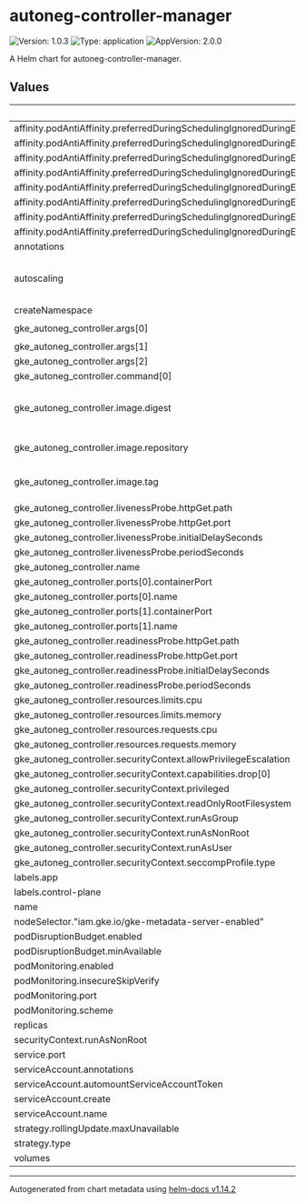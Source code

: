 # autoneg-controller-manager

![Version: 1.0.3](https://img.shields.io/badge/Version-1.0.3-informational?style=flat-square) ![Type: application](https://img.shields.io/badge/Type-application-informational?style=flat-square) ![AppVersion: 2.0.0](https://img.shields.io/badge/AppVersion-2.0.0-informational?style=flat-square)

A Helm chart for autoneg-controller-manager.

## Values

| Key | Type | Default | Description |
|-----|------|---------|-------------|
| affinity.podAntiAffinity.preferredDuringSchedulingIgnoredDuringExecution[0].podAffinityTerm.labelSelector.matchExpressions[0].key | string | `"app"` |  |
| affinity.podAntiAffinity.preferredDuringSchedulingIgnoredDuringExecution[0].podAffinityTerm.labelSelector.matchExpressions[0].operator | string | `"In"` |  |
| affinity.podAntiAffinity.preferredDuringSchedulingIgnoredDuringExecution[0].podAffinityTerm.labelSelector.matchExpressions[0].values[0] | string | `"autoneg"` |  |
| affinity.podAntiAffinity.preferredDuringSchedulingIgnoredDuringExecution[0].podAffinityTerm.labelSelector.matchExpressions[1].key | string | `"control-plane"` |  |
| affinity.podAntiAffinity.preferredDuringSchedulingIgnoredDuringExecution[0].podAffinityTerm.labelSelector.matchExpressions[1].operator | string | `"In"` |  |
| affinity.podAntiAffinity.preferredDuringSchedulingIgnoredDuringExecution[0].podAffinityTerm.labelSelector.matchExpressions[1].values[0] | string | `"controller-manager"` |  |
| affinity.podAntiAffinity.preferredDuringSchedulingIgnoredDuringExecution[0].podAffinityTerm.topologyKey | string | `"kubernetes.io/hostname"` |  |
| affinity.podAntiAffinity.preferredDuringSchedulingIgnoredDuringExecution[0].weight | int | `100` |  |
| annotations | object | `{}` |  |
| autoscaling | object | `{}` | Autoscaling ranges, set minReplicas and maxReplicas if required |
| createNamespace | bool | `true` |  |
| gke_autoneg_controller.args[0] | string | `"--health-probe-bind-address=:8081"` |  |
| gke_autoneg_controller.args[1] | string | `"--metrics-bind-address=:8443"` |  |
| gke_autoneg_controller.args[2] | string | `"--zap-encoder=json"` |  |
| gke_autoneg_controller.command[0] | string | `"/manager"` |  |
| gke_autoneg_controller.image.digest | string | `""` | Controller image digest to use, takes precedence over tag if specified |
| gke_autoneg_controller.image.repository | string | `"ghcr.io/googlecloudplatform/gke-autoneg-controller/gke-autoneg-controller"` | Controller image repository to use |
| gke_autoneg_controller.image.tag | string | `""` | Controller image tag to use, defaults to v{{.Chart.AppVersion}} |
| gke_autoneg_controller.livenessProbe.httpGet.path | string | `"/healthz"` |  |
| gke_autoneg_controller.livenessProbe.httpGet.port | int | `8081` |  |
| gke_autoneg_controller.livenessProbe.initialDelaySeconds | int | `15` |  |
| gke_autoneg_controller.livenessProbe.periodSeconds | int | `20` |  |
| gke_autoneg_controller.name | string | `"manager"` |  |
| gke_autoneg_controller.ports[0].containerPort | int | `8081` |  |
| gke_autoneg_controller.ports[0].name | string | `"health"` |  |
| gke_autoneg_controller.ports[1].containerPort | int | `8443` |  |
| gke_autoneg_controller.ports[1].name | string | `"metrics"` |  |
| gke_autoneg_controller.readinessProbe.httpGet.path | string | `"/readyz"` |  |
| gke_autoneg_controller.readinessProbe.httpGet.port | int | `8081` |  |
| gke_autoneg_controller.readinessProbe.initialDelaySeconds | int | `5` |  |
| gke_autoneg_controller.readinessProbe.periodSeconds | int | `10` |  |
| gke_autoneg_controller.resources.limits.cpu | string | `"100m"` |  |
| gke_autoneg_controller.resources.limits.memory | string | `"30Mi"` |  |
| gke_autoneg_controller.resources.requests.cpu | string | `"100m"` |  |
| gke_autoneg_controller.resources.requests.memory | string | `"20Mi"` |  |
| gke_autoneg_controller.securityContext.allowPrivilegeEscalation | bool | `false` |  |
| gke_autoneg_controller.securityContext.capabilities.drop[0] | string | `"ALL"` |  |
| gke_autoneg_controller.securityContext.privileged | bool | `false` |  |
| gke_autoneg_controller.securityContext.readOnlyRootFilesystem | bool | `true` |  |
| gke_autoneg_controller.securityContext.runAsGroup | int | `65532` |  |
| gke_autoneg_controller.securityContext.runAsNonRoot | bool | `true` |  |
| gke_autoneg_controller.securityContext.runAsUser | int | `65532` |  |
| gke_autoneg_controller.securityContext.seccompProfile.type | string | `"RuntimeDefault"` |  |
| labels.app | string | `"autoneg"` |  |
| labels.control-plane | string | `"controller-manager"` |  |
| name | string | `"autoneg-controller-manager"` |  |
| nodeSelector."iam.gke.io/gke-metadata-server-enabled" | string | `"true"` |  |
| podDisruptionBudget.enabled | bool | `true` |  |
| podDisruptionBudget.minAvailable | int | `1` |  |
| podMonitoring.enabled | bool | `true` |  |
| podMonitoring.insecureSkipVerify | bool | `true` |  |
| podMonitoring.port | string | `"metrics"` |  |
| podMonitoring.scheme | string | `"https"` |  |
| replicas | int | `2` |  |
| securityContext.runAsNonRoot | bool | `true` |  |
| service.port | int | `8443` |  |
| serviceAccount.annotations | object | `{}` |  |
| serviceAccount.automountServiceAccountToken | bool | `true` |  |
| serviceAccount.create | bool | `true` |  |
| serviceAccount.name | string | `"autoneg-controller-manager"` |  |
| strategy.rollingUpdate.maxUnavailable | int | `1` |  |
| strategy.type | string | `"RollingUpdate"` |  |
| volumes | list | `[]` |  |

----------------------------------------------
Autogenerated from chart metadata using [helm-docs v1.14.2](https://github.com/norwoodj/helm-docs/releases/v1.14.2)
